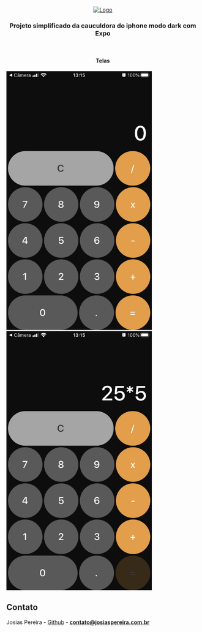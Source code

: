 <!--
*** Obrigado por estar vendo o nosso README. Se você tiver alguma sugestão
*** que possa melhorá-lo ainda mais dê um fork no repositório e crie uma Pull
*** Request ou abra uma Issue com a tag "sugestão".
*** Obrigado novamente! Agora vamos rodar esse projeto incrível :D
-->
<!-- PROJECT SHIELDS -->

<!-- PROJECT LOGO -->
<br />
<p align="center">
  <a href="https://josiaspereira.com.br">
    <img src="https://josiaspereira.com.br/wp-content/uploads/2019/10/cropped-oficial.png" width="432" height="105" alt="Logo">
  </a>

  <h3 align="center">Projeto simplificado da cauculdora do iphone modo dark com Expo</h3>
</p>
<br/>
<p align="center" float="left">
  <h4 align="center">Telas</h4>
  <img src="https://github.com/JosiasPereira/calculadora-iphone/blob/master/assets/print1.jpg" alt="print1" width="380" height="auto">
  <img src="https://github.com/JosiasPereira/calculadora-iphone/blob/master/assets/print2.jpg" alt="print1" width="380" height="auto">  
</p>
<!-- CONTACT -->

## Contato

Josias Pereira - [Github](https://github.com/josiaspereira) - **contato@josiaspereira.com.br**
